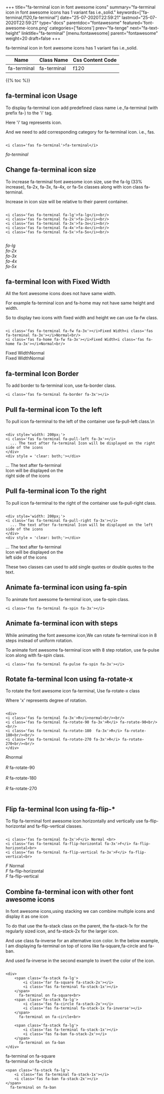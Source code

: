 +++
title="fa-terminal icon in font awesome icons"
summary="fa-terminal icon in font awesome icons has 1 variant fas i.e.,solid."
keywords=["fa-terminal,f120,fa-terminal"]
date="25-07-2020T22:59:21"
lastmod="25-07-2020T22:59:21"
type="docs"
parentdoc="fontawesome"
featured='font-awesome-icons.png'
categories=['faicons']
prev="fa-tenge"
next="fa-text-height"
linktitle="fa-terminal"
[menu.fontawesome]
parent="fontawesome"
weight=20
draft=false
+++


fa-terminal icon in font awesome icons has 1 variant fas i.e.,solid.

<div class='table-responsive'><table class='table'><thead><tr><th>Name</th><th>Class Name</th><th>Css Content Code</th></tr></thead><tbody><tr><td>fa-terminal</td><td>fa-terminal</td><td>f120</td></tr></tbody></table></div>


{{% toc %}}


## fa-terminal icon Usage

To display fa-terminal icon add predefined class name i.e.,fa-terminal (with prefix fa-) to the 'i' tag.

Here 'i' tag represents icon.

And we need to add corresponding category for fa-terminal icon. i.e., fas.


```

<i class='fas fa-terminal'>fa-terminal</i>
```

<i class='fas fa-terminal'>fa-terminal</i>




## Change fa-terminal icon size
To increase fa-terminal font awesome icon size, use the fa-lg (33% increase), fa-2x, fa-3x, fa-4x, or fa-5x classes along with icon class fa-terminal.

Increase in icon size will be relative to their parent container. 

```

<i class='fas fa-terminal fa-lg'>fa-lg</i><br/>
<i class='fas fa-terminal fa-2x'>fa-2x</i><br/>
<i class='fas fa-terminal fa-3x'>fa-3x</i><br/>
<i class='fas fa-terminal fa-4x'>fa-4x</i><br/>
<i class='fas fa-terminal fa-5x'>fa-5x</i><br/>
            
```

<i class='fas fa-terminal fa-lg'>fa-lg</i><br/>
<i class='fas fa-terminal fa-2x'>fa-2x</i><br/>
<i class='fas fa-terminal fa-3x'>fa-3x</i><br/>
<i class='fas fa-terminal fa-4x'>fa-4x</i><br/>
<i class='fas fa-terminal fa-5x'>fa-5x</i><br/>
            



## fa-terminal Icon with Fixed Width 

All the font awesome icons does not have same width.

For example fa-terminal icon and fa-home may not have same height and width.

So to display two icons with fixed width and height we can use fa-fw class.


```

<i class='fas fa-terminal fa-fw fa-3x'></i>Fixed Width<i class='fas fa-terminal fa-3x'></i>Normal<br/>
<i class='fas fa-home fa-fw fa-3x'></i>Fixed Width<i class='fas fa-home fa-3x'></i>Normal<br/>
```

<i class='fas fa-terminal fa-fw fa-3x'></i>Fixed Width<i class='fas fa-terminal fa-3x'></i>Normal<br/>
<i class='fas fa-home fa-fw fa-3x'></i>Fixed Width<i class='fas fa-home fa-3x'></i>Normal<br/>



## fa-terminal Icon Border 

To add border to fa-terminal icon, use fa-border class.


```
<i class='fas fa-terminal fa-border fa-3x'></i>

```
<i class='fas fa-terminal fa-border fa-3x'></i>





## Pull fa-terminal icon To the left

To pull icon fa-terminal to the left of the container use fa-pull-left class.\n

```

<div style='width: 200px;'>
<i class='fas fa-terminal fa-pull-left fa-3x'></i>
  ... The text after fa-terminal Icon will be displayed on the right side of the icons
</div>
<div style = 'clear: both;'></div>
```

<div style='width: 200px;'>
<i class='fas fa-terminal fa-pull-left fa-3x'></i>
  ... The text after fa-terminal Icon will be displayed on the right side of the icons
</div>
<div style = 'clear: both;'></div>




## Pull fa-terminal icon To the right
To pull icon fa-terminal to the right of the container use fa-pull-right class.

```

<div style='width: 200px;'>
<i class='fas fa-terminal fa-pull-right fa-3x'></i>
  ... The text after fa-terminal Icon will be displayed on the left side of the icons
</div>
<div style = 'clear: both;'></div>
```

<div style='width: 200px;'>
<i class='fas fa-terminal fa-pull-right fa-3x'></i>
  ... The text after fa-terminal Icon will be displayed on the left side of the icons
</div>
<div style = 'clear: both;'></div>

These two classes can used to add single quotes or double quotes to the text.


## Animate fa-terminal icon using fa-spin
To animate font awesome fa-terminal icon, use fa-spin class.

```
<i class='fas fa-terminal fa-spin fa-3x'></i>
```
<i class='fas fa-terminal fa-spin fa-3x'></i>




## Animate fa-terminal icon with steps
While animating the font awesome icon,We can rotate fa-terminal icon in 8 steps instead of uniform rotation.

To animate font awesome fa-terminal icon with 8 step rotation, use fa-pulse icon along with fa-spin class.


```
<i class='fas fa-terminal fa-pulse fa-spin fa-3x'></i>

```
<i class='fas fa-terminal fa-pulse fa-spin fa-3x'></i>





## Rotate fa-terminal Icon using fa-rotate-x
To rotate the font awesome icon fa-terminal, Use fa-rotate-x class

Where 'x' represents degree of rotation.


```

<div>
<i class='fas fa-terminal fa-3x'>R</i>normal<br/><br/>
<i class='fas fa-terminal fa-rotate-90 fa-3x'>R</i> fa-rotate-90<br/><br/> 
<i class='fas fa-terminal fa-rotate-180  fa-3x'>R</i> fa-rotate-180<br/><br/> 
<i class='fas fa-terminal fa-rotate-270 fa-3x'>R</i> fa-rotate-270<br/><br/>
</div>
```

<div>
<i class='fas fa-terminal fa-3x'>R</i>normal<br/><br/>
<i class='fas fa-terminal fa-rotate-90 fa-3x'>R</i> fa-rotate-90<br/><br/> 
<i class='fas fa-terminal fa-rotate-180  fa-3x'>R</i> fa-rotate-180<br/><br/> 
<i class='fas fa-terminal fa-rotate-270 fa-3x'>R</i> fa-rotate-270<br/><br/>
</div>




## Flip fa-terminal Icon using fa-flip-*
To flip fa-terminal font awesome icon horizontally and vertically use fa-flip-horizontal and fa-flip-vertical classes. 

```

<i class='fas fa-terminal fa-3x'>F</i> Normal <br>
<i class='fas fa-terminal fa-flip-horizontal fa-3x'>F</i> fa-flip-horizontal<br>
<i class='fas fa-terminal fa-flip-vertical fa-3x'>F</i> fa-flip-vertical<br>
```

<i class='fas fa-terminal fa-3x'>F</i> Normal <br>
<i class='fas fa-terminal fa-flip-horizontal fa-3x'>F</i> fa-flip-horizontal<br>
<i class='fas fa-terminal fa-flip-vertical fa-3x'>F</i> fa-flip-vertical<br>




## Combine fa-terminal icon with other font awesome icons
In font awesome icons,using stacking we can combine multiple icons and display it as one icon 

To do that use the fa-stack class on the parent, the fa-stack-1x for the regularly sized icon, and fa-stack-2x for the larger icon.

And use class fa-inverse for an alternative icon color. 
In the below example, I am displaying fa-terminal on top of icons like fa-square,fa-circle and fa-ban.

And used fa-inverse in the second example to invert the color of the icon.

```

<div>
    <span class='fa-stack fa-lg'>
        <i class='far fa-square fa-stack-2x'></i>
        <i class='fas fa-terminal fa-stack-1x'></i>
    </span>
      fa-terminal on fa-square<br>
    <span class='fa-stack fa-lg'>
        <i class='fas fa-circle fa-stack-2x'></i>
        <i class='fas fa-terminal fa-stack-1x fa-inverse'></i>
    </span>
      fa-terminal on fa-circle<br>

    <span class='fa-stack fa-lg'>
        <i class='fas fa-terminal fa-stack-1x'></i>
        <i class='fas fa-ban fa-stack-2x'></i>
    </span>
      fa-terminal on fa-ban
</div>
```

<div>
    <span class='fa-stack fa-lg'>
        <i class='far fa-square fa-stack-2x'></i>
        <i class='fas fa-terminal fa-stack-1x'></i>
    </span>
      fa-terminal on fa-square<br>
    <span class='fa-stack fa-lg'>
        <i class='fas fa-circle fa-stack-2x'></i>
        <i class='fas fa-terminal fa-stack-1x fa-inverse'></i>
    </span>
      fa-terminal on fa-circle<br>

    <span class='fa-stack fa-lg'>
        <i class='fas fa-terminal fa-stack-1x'></i>
        <i class='fas fa-ban fa-stack-2x'></i>
    </span>
      fa-terminal on fa-ban
</div>







